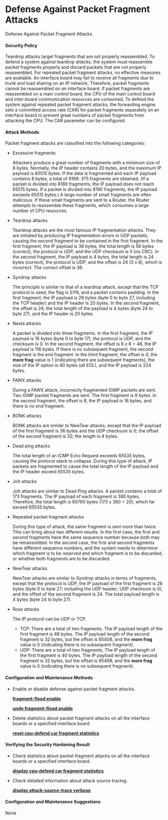 Defense Against Packet Fragment Attacks
=======================================

Defense Against Packet Fragment Attacks

#### Security Policy

Teardrop attacks target fragments that are not properly reassembled. To defend a system against teardrop attacks, the system must reassemble packet fragments properly and discard packets that are not properly reassembled. For repeated packet fragment attacks, no effective measures are available. An interface board may fail to receive all fragments due to trunk and load sharing on an IP network. Therefore, packet fragments cannot be reassembled on an interface board. If packet fragments are reassembled on a main control board, the CPU of the main control board and inter-board communication resources are consumed. To defend the system against repeated packet fragment attacks, the forwarding engine sets a committed access rate (CAR) for packet fragments separately on an interface board to prevent great numbers of packet fragments from attacking the CPU. The CAR parameter can be configured.


#### Attack Methods

Packet fragment attacks are classified into the following categories:

* Excessive fragments
  
  Attackers produce a great number of fragments with a minimum size of 8 bytes. Normally, the IP header contains 20 bytes, and the maximum IP payload is 65515 bytes. If the data is fragmented and each IP payload contains 8 bytes, a total of 8189. 375 fragments are obtained. (If a packet is divided into 8189 fragments, the IP payload does not reach 65515 bytes. If a packet is divided into 8190 fragments, the IP payload exceeds 65515 bytes.) A large number of small fragments are often malicious. If these small fragments are sent to a Router, the Router attempts to reassemble these fragments, which consumes a large number of CPU resources.
* Teardrop attacks
  
  Teardrop attacks are the most famous IP fragmentation attacks. They are initiated by producing IP fragmentation errors in UDP packets, causing the second fragment to be contained in the first fragment. In the first fragment, the IP payload is 36 bytes, the total length is 56 bytes (correct), the protocol is UDP, and the UDP checksum is 0 (no CRC). In the second fragment, the IP payload is 4 bytes, the total length is 24 bytes (correct), the protocol is UDP, and the offset is 24 (3 x 8), which is incorrect. The correct offset is 36.
* Syndrop attacks
  
  The principle is similar to that of a teardrop attack, except that the TCP protocol is used, the flag is SYN, and a packet contains padding. In the first fragment, the IP payload is 28 bytes (byte 0 to byte 27, including the TCP header) and the IP header is 20 bytes. In the second fragment, the offset is 24, the total length of the payload is 4 bytes (byte 24 to byte 27), and the IP header is 20 bytes.
* Nesta attacks
  
  A packet is divided into three fragments. In the first fragment, the IP payload is 18 bytes (byte 0 to byte 17), the protocol is UDP, and the checksum is 0. In the second fragment, the offset is 6 x 8 = 48, the IP payload is 116 bytes. If there is no subsequent fragment, the second fragment is the end fragment. In the third fragment, the offset is 0, the **more frag** value is 1 (indicating there are subsequent fragments), the size of the IP option is 40 bytes (all EOL), and the IP payload is 224 bytes.
* FAWX attacks
  
  During a FAWX attack, incorrectly fragmented IGMP packets are sent. Two IGMP packet fragments are sent. The first fragment is 9 bytes. In the second fragment, the offset is 8, the IP payload is 16 bytes, and there is no end fragment.
* BONK attacks
  
  BONK attacks are similar to NewTear attacks, except that the IP payload of the first fragment is 36 bytes and the UDP checksum is 0; the offset of the second fragment is 32; the length is 4 bytes.
* Dead ping attacks
  
  The total length of an ICMP Echo Request exceeds 65535 bytes, causing the protocol stack to collapse. During this type of attack, IP packets are fragmented to cause the total length of the IP payload and the IP header exceed 65535 bytes.
* Jolt attacks
  
  Jolt attacks are similar to Dead Ping attacks. A packet contains a total of 173 fragments. The IP payload of each fragment is 380 bytes. Therefore, the total length is 65760 bytes (173 x 380 + 20), which far exceed 65535 bytes.
* Repeated packet fragment attacks
  
  During this type of attack, the same fragment is sent more than twice. This can bring about two different results. In the first case, the first and second fragments have the same sequence number because both may be retransmitted. In the second case, the first and second fragments have different sequence numbers, and the system needs to determine which fragment is to be reserved and which fragment is to be discarded, or whether both fragments are to be discarded.
* NewTear attacks
  
  NewTear attacks are similar to Syndrop attacks in terms of fragments, except that the protocol is UDP, the IP payload of the first fragment is 28 bytes (byte 0 to byte 27; including the UDP header; UDP checksum is 0), and the offset of the second fragment is 24. The total payload length is 4 bytes (byte 24 to byte 27).
* Rose attacks
  
  The IP protocol can be UDP or TCP.
  
  + TCP: There are a total of two fragments. The IP payload length of the first fragment is 48 bytes. The IP payload length of the second fragment is 32 bytes, but the offset is 65408, and the **more frag** value is 0 (indicating there is no subsequent fragment).
  + UDP: There are a total of two fragments. The IP payload length of the first fragment is 40 bytes. The IP payload length of the second fragment is 32 bytes, but the offset is 65408, and the **more frag** value is 0 (indicating there is no subsequent fragment).

#### Configuration and Maintenance Methods

* Enable or disable defense against packet fragment attacks.
  
  [**fragment-flood enable**](cmdqueryname=fragment-flood+enable)
  
  [**undo fragment-flood enable**](cmdqueryname=undo+fragment-flood+enable)
* Delete statistics about packet fragment attacks on all the interface boards or a specified interface board.
  
  [**reset cpu-defend car fragment statistics**](cmdqueryname=reset+cpu-defend+car+fragment+statistics)

#### Verifying the Security Hardening Result

* Check statistics about packet fragment attacks on all the interface boards or a specified interface board.
  
  [**display cpu-defend car fragment statistics**](cmdqueryname=display+cpu-defend+car+fragment+statistics)
* Check detailed information about attack source tracing.
  
  [**display attack-source-trace verbose**](cmdqueryname=display+attack-source-trace+verbose)

#### Configuration and Maintenance Suggestions

None